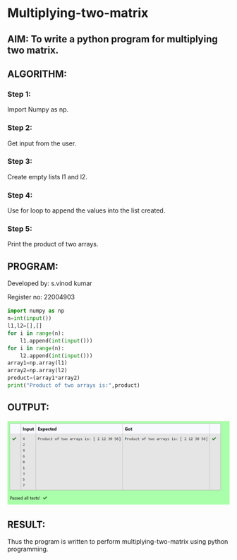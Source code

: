 # Multiplying-two-matrix

## AIM: To write a python program for multiplying two matrix.

## ALGORITHM:

### Step 1: 
Import Numpy as np.
### Step 2: 
Get input from the user.
### Step 3:
Create empty lists l1 and l2.
### Step 4: 
Use for loop to append the values into the list created.
### Step 5:
Print the product of two arrays.

## PROGRAM: 
 Developed by: s.vinod kumar
 
 Register no: 22004903

```python
import numpy as np
n=int(input())
l1,l2=[],[]
for i in range(n):
    l1.append(int(input()))
for i in range(n):
    l2.append(int(input()))
array1=np.array(l1)
array2=np.array(l2)
product=(array1*array2)
print("Product of two arrays is:",product)


```

## OUTPUT:
![output](/output.png)

## RESULT:
Thus the program is written to perform multiplying-two-matrix using python programming.



